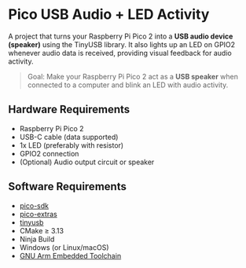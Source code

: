 # Pico USB Audio + LED Activity

A project that turns your Raspberry Pi Pico 2 into a **USB audio device (speaker)** using the TinyUSB library. It also lights up an LED on GPIO2 whenever audio data is received, providing visual feedback for audio activity.

> Goal: Make your Raspberry Pi Pico 2 act as a **USB speaker** when connected to a computer and blink an LED with audio activity.

## Hardware Requirements

- Raspberry Pi Pico 2
- USB-C cable (data supported)
- 1x LED (preferably with resistor)
- GPIO2 connection
- (Optional) Audio output circuit or speaker


## Software Requirements

- [pico-sdk](https://github.com/raspberrypi/pico-sdk)
- [pico-extras](https://github.com/raspberrypi/pico-extras)
- [tinyusb](https://github.com/hathach/tinyusb)
- CMake ≥ 3.13
- Ninja Build
- Windows (or Linux/macOS)
- [GNU Arm Embedded Toolchain](https://developer.arm.com/downloads/-/gnu-rm)

